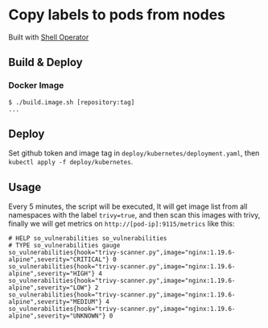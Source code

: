 # Copy labels to pods from nodes

Built with [Shell Operator](https://github.com/flant/shell-operator)

## Build & Deploy

### Docker Image

~~~command
$ ./build.image.sh [repository:tag]
...
~~~

## Deploy

Set github token and image tag in `deploy/kubernetes/deployment.yaml`, then `kubectl apply -f deploy/kubernetes`.

## Usage

Every 5 minutes, the script will be executed, It will get image list from all namespaces with the label `trivy=true`, and then scan this images with trivy, finally we will get metrics on `http://[pod-ip]:9115/metrics` like this:

~~~text
# HELP so_vulnerabilities so_vulnerabilities
# TYPE so_vulnerabilities gauge
so_vulnerabilities{hook="trivy-scanner.py",image="nginx:1.19.6-alpine",severity="CRITICAL"} 0
so_vulnerabilities{hook="trivy-scanner.py",image="nginx:1.19.6-alpine",severity="HIGH"} 4
so_vulnerabilities{hook="trivy-scanner.py",image="nginx:1.19.6-alpine",severity="LOW"} 2
so_vulnerabilities{hook="trivy-scanner.py",image="nginx:1.19.6-alpine",severity="MEDIUM"} 4
so_vulnerabilities{hook="trivy-scanner.py",image="nginx:1.19.6-alpine",severity="UNKNOWN"} 0
~~~